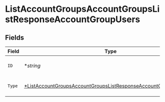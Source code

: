 # ListAccountGroupsAccountGroupsListResponseAccountGroupUsers


## Fields

| Field                                                                                                                                                          | Type                                                                                                                                                           | Required                                                                                                                                                       | Description                                                                                                                                                    |
| -------------------------------------------------------------------------------------------------------------------------------------------------------------- | -------------------------------------------------------------------------------------------------------------------------------------------------------------- | -------------------------------------------------------------------------------------------------------------------------------------------------------------- | -------------------------------------------------------------------------------------------------------------------------------------------------------------- |
| `ID`                                                                                                                                                           | **string*                                                                                                                                                      | :heavy_minus_sign:                                                                                                                                             | User unique identifier.                                                                                                                                        |
| `Type`                                                                                                                                                         | [*ListAccountGroupsAccountGroupsListResponseAccountGroupUsersType](../../models/operations/listaccountgroupsaccountgroupslistresponseaccountgroupuserstype.md) | :heavy_minus_sign:                                                                                                                                             | Relation type<br/>* OWNER -                                                                                                                                    |